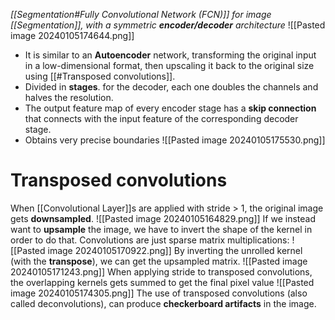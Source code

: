_[[Segmentation#Fully Convolutional Network (FCN)]] for image [[Segmentation]], with a symmetric **encoder/decoder** architecture_
![[Pasted image 20240105174644.png]]
- It is similar to an **Autoencoder** network, transforming the original input in a low-dimensional format, then upscaling it back to the original size using [[#Transposed convolutions]].
- Divided in **stages**. for the decoder, each one doubles the channels and halves the resolution.
- The output feature map of every encoder stage has a **skip connection** that connects with the input feature of the corresponding decoder stage.
- Obtains very precise boundaries 
![[Pasted image 20240105175530.png]]
# Transposed convolutions
When [[Convolutional Layer]]s are applied with stride > 1, the original image gets **downsampled**.
![[Pasted image 20240105164829.png]]
If we instead want to **upsample** the image, we have to invert the shape of the kernel in order to do that. Convolutions are just sparse matrix multiplications:
![[Pasted image 20240105170922.png]]
By inverting the unrolled kernel (with the **transpose**), we can get the upsampled matrix.
![[Pasted image 20240105171243.png]]
When applying stride to transposed convolutions, the overlapping kernels gets summed to get the final pixel value
![[Pasted image 20240105174305.png]]
The use of transposed convolutions (also called deconvolutions), can produce **checkerboard artifacts** in the image.


